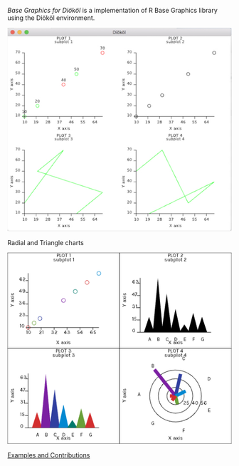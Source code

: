 *Base Graphics for Diököl* is a implementation of R Base Graphics library using the Diököl environment.

![](DklBaseGraphics.jpg)

Radial and Triangle charts

![](DklBaseGraphicsV2.png)

[Examples and Contributions](http://github.com/arce/DklBaseGraphics/wiki)
